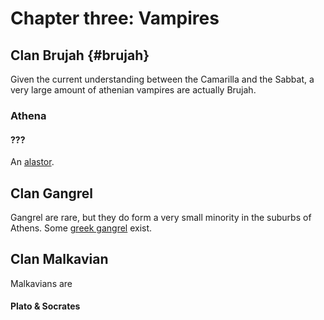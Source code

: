 # Chapter three: Vampires

## Clan Brujah {#brujah}

Given the current understanding between the Camarilla and the Sabbat, a very large amount of athenian vampires are actually Brujah.

### Athena

#### ???

An [alastor](http://whitewolf.wikia.com/wiki/Alastor).

## Clan Gangrel

Gangrel are rare, but they do form a very small minority in the suburbs of Athens. Some [greek gangrel](http://whitewolf.wikia.com/wiki/City_Gangrel#Greek_Gangrel) exist.

## Clan Malkavian

Malkavians are

#### Plato & Socrates



